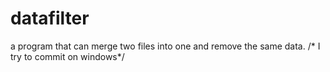 # datafilter
a program that can  merge two files into one and remove the same data.
/* I try to commit on windows*/